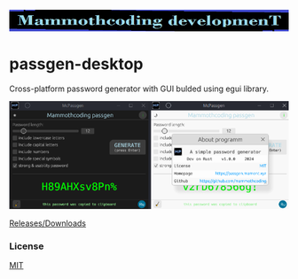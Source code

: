 ![alt text](./McDev_thin_900x70.png "McDev_thin_900x70.png")
# passgen-desktop
Cross-platform password generator with GUI bulded using egui library.

![alt text](./App_screen.png "passgen-console-linuxwin")



[Releases/Downloads](https://github.com/mammothcoding/passgen-desktop/releases/)

### License

[MIT](https://choosealicense.com/licenses/mit/)

